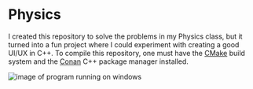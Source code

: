 # Physics

I created this repository to solve the problems in my Physics class, but it turned into a fun project where I could experiment with creating a good UI/UX in C++. To compile this repository, one must have the [CMake](https://cmake.org/) build system and the [Conan](https://conan.io/) C++ package manager installed. 

![image of program running on windows](https://i.imgur.com/pT6J3G8.png)
